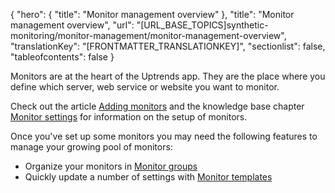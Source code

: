 {
  "hero": {
    "title": "Monitor management overview"
  },
  "title": "Monitor management overview",
  "url": "[URL_BASE_TOPICS]synthetic-monitoring/monitor-management/monitor-management-overview",
  "translationKey": "[FRONTMATTER_TRANSLATIONKEY]",
  "sectionlist": false,
  "tableofcontents": false
}

Monitors are at the heart of the Uptrends app. They are the place where you define which server, web service or website you want to monitor.

Check out the article [Adding monitors]([LINK_URL_1]) and the knowledge base chapter [Monitor settings]([LINK_URL_2]) for information on the setup of monitors.

Once you've set up some monitors you may need the following features to manage your growing pool of monitors:

- Organize your monitors in [Monitor groups]([LINK_URL_3])
- Quickly update a number of settings with [Monitor templates]([LINK_URL_4])


